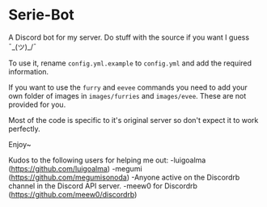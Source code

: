 # Serie-Bot
A Discord bot for my server. Do stuff with the source if you want I guess ¯\_(ツ)_/¯


To use it, rename `config.yml.example` to `config.yml` and add the required information.

If you want to use the `furry` and `eevee` commands you need to add your own folder of images in `images/furries` and `images/evee`. These are not provided for you.

Most of the code is specific to it's original server so don't expect it to work perfectly.

Enjoy~

Kudos to the following users for helping me out:
-luigoalma (https://github.com/luigoalma)
-megumi (https://github.com/megumisonoda)
-Anyone active on the Discordrb channel in the Discord API server.
-meew0 for Discordrb (https://github.com/meew0/discordrb)
